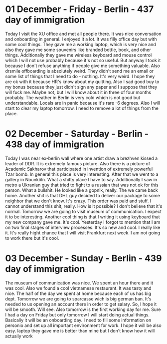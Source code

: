 # 01 December - Friday - Berlin - 437 day of immigration

Today I visit the XU office and met all people there. It was nice conversation and onboarding in general. I enjoyed it a lot. It was filly office day but with some cool things. They gave me a working laptop, which is very nice and also they gave me some souvenirs like branded bottle, book, and other things. Additionally they gave me wireless keyboard and mouse control which I will not use probably because it's not so useful. But anyway I took it because I don't refuse anything if people give me something valuable. Also drsmile offboarding is absolutely weird. They didn't send me an email or some list of things that I need to do - nothing. It's very weird. I hope they are ok with it because HR's know about my quitting. Also I sad good buy to my bonus because they just didn't sign any paper and I suppose that they will fuck me. Maybe not, but I will know about it in three of four months probably. The weather in Berlin is very cold which is not good but understandable. Locals are in panic because it's rare -6 degrees. Also I will start to clear my laptop tomorrow. I need to remove a lot of things from the place.

# 02 December - Saturday - Berlin - 438 day of immigration

Today I was near ex-berlin wall where one artist draw a brezhven kissed a leader of DDR. It is extremely famous picture. Also there is a picture of Academic Sakharov that participated in invention of extremely powerful Tzar bomb. In general this place is very interesting. After that we went to a gallery in Nounköln. What a shitty place I have to say. Additionally I saw in metro a Ukranian guy that tried to fight to a russian that was not ok for this person. What a bullshit. He looked like a gopnik, really. The we came back home. Another shit is that DHL guy decided to deliver our package to some neighbor that we don't know. It's crazy. This order was paid and stuff. I cannot understand this shit, really. How is it possible? I don't believe that it's normal. Tomorrow we are going to visit museum of communication. I expect it to be interesting. Another cool thing is that I writing it using keyboard that my new company gave me. It's cool. Yesterday I forgot to mention that I am on two final stages of interview processes. It's so new and cool. I really like it. It's really hight chance that I will visit Frankfurt next week. I am not going to work there but it's cool.

# 03 December - Sunday - Berlin - 439 day of immigration

The museum of communication was nice. We spent an hour there and it was cool. Also we found a cool vietnamese restaurant. It was tasty and nice. The half of the day we spent at home because each of us has big dept. Tomorrow we are going to sparcasse wich is big german ban. It's needed to us opening an account there in order to get salary. So, I hope it will be smooth. Will see. Also tomorrow is the first working day for me. Sure I had a day on Friday but only tomorrow I will start doing actual things. Basically it will be an onboarding day. I need to fill some information on personio and set up all important environment for work. I hope it will be also easy. laptop they gave me is better than mine but I don't know how it will actually work